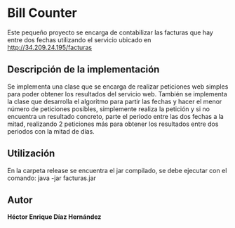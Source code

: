 # Bill Counter

Este pequeño proyecto se encarga de contabilizar las facturas que hay entre dos fechas utilizando el servicio ubicado en http://34.209.24.195/facturas

## Descripción de la implementación

Se implementa una clase que se encarga de realizar peticiones web simples para poder obtener los resultados del servicio web.
También se implementa la clase que desarrolla el algoritmo para partir las fechas y hacer el menor número de peticiones posibles, simplemente realiza la petición y si no encuentra un resultado concreto, parte el periodo entre las dos fechas a la mitad, realizando 2 peticiones más para obtener los resultados entre dos periodos con la mitad de días.

## Utilización

En la carpeta release se encuentra el jar compilado, se debe ejecutar con el comando: java -jar facturas.jar <id> <start> <finish>

## Autor

**Héctor Enrique Díaz Hernández**

